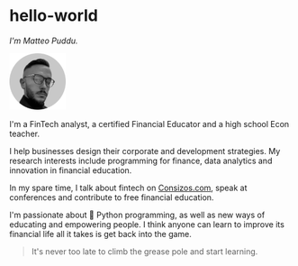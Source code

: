 # hello-world

*I'm Matteo Puddu.*

<img src="https://github.com/matteopuddu13/hello-world/blob/e97304453ba123e44112e4d7a8af9449b8bf83f8/matteo-puddu-financial-educator.png" alt="Matteo Puddu github financial educator avatar" width="100" height="100">


I'm a FinTech analyst, a certified Financial Educator and a high school Econ teacher.

I help businesses design their corporate and development strategies. My research interests include programming for finance, data analytics and innovation in financial education. 

In my spare time, I talk about fintech on [Consizos.com](www.consizos.com), speak at conferences and contribute to free financial education. 

I'm passionate about :snake: Python programming, as well as new ways of educating and empowering people. I think anyone can learn to improve its financial life all it takes is get back into the game.

>It's never too late to climb the grease pole and start learning.

<!--- Rev 29.03.2022 version 1.1 MP-->
